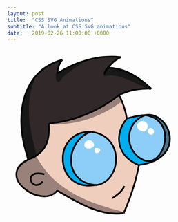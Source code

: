 ```yaml
---
layout: post
title:  "CSS SVG Animations"
subtitle: "A look at CSS SVG animations"
date:   2019-02-26 11:00:00 +0000
---
```


<svg id="maboi-drawself" style="justify-self: center;" xmlns="http://www.w3.org/2000/svg" width="400" height="400">
	<path id="hair" class="shade"
	style="fill:#312929;fill-opacity:1;fill-rule:nonzero;stroke:none;stroke-width:4"
	d="M 49.002,255.376 C 44.861363,240.56032 42.726096,221.26752 39.96492,204.64867 33.569815,156.11234 34.53359,101.68969 66.273855,61.458738 77.379429,46.163821 94.193466,36.181281 112.35388,31.794302 c 4.10201,-0.682841 16.44015,-9.196305 10.37051,-0.208306 -4.33798,7.099864 -13.6935,34.169106 1.47761,20.591004 29.16454,-16.991298 61.45366,-29.523756 94.86517,-34.580937 13.57196,-0.812716 27.01177,1.747359 40.49383,2.900937 -8.25404,7.940706 -19.61107,13.359695 -25.92,22.72 38.0844,2.037556 72.17,23.177287 99.06212,48.939375 -6.85106,2.375814 -27.50231,-0.526068 -39.33625,3.16375 -17.32356,1.423837 -32.60892,10.383805 -46.28687,20.536875 -43.35668,30.73622 -94.29898,52.04884 -147.464,56.85 -6.661519,6.47001 -0.112366,27.96215 -5.256875,39.6668 -4.24141,22.26047 -23.144186,39.27185 -45.038125,43.6422 z"
	/>
	<path id="face" class="shade"
	style="fill:#efcebd;fill-opacity:1;fill-rule:nonzero;stroke:none;stroke-width:4"
	d="M 255.4,380.175 C 205.61418,378.39211 161.70408,352.22357 118.80975,329.68125 106.15381,324.13756 94.065321,344.16903 78.531547,340.45906 52.015012,340.03571 29.776678,316.70668 23.296371,292.14375 17.856575,273.21983 36.628843,260.35512 52.521,256.016 c 21.818632,-5.97249 41.416169,-23.43182 43.671484,-46.91352 3.292985,-15.19856 -6.56396,-41.39531 18.701646,-37.84398 37.54324,-5.74581 74.23201,-17.62722 106.47553,-37.98784 13.13589,-3.37221 30.04659,-28.98432 40.22076,-18.98366 5.07695,16.63334 20.3755,36.27496 11.3002,53.19344 -13.7542,18.3016 -23.23592,43.98202 -11.91312,65.79906 8.62032,17.49344 26.09654,28.75866 43.3825,36.8165 -8.00524,36.00398 -16.64594,72.30451 -31.80625,106.05625 -2.56307,6.59635 -11.83844,2.78543 -17.15375,4.02275 z m -1.28,-40 c 6.87656,-3.80189 19.38046,-19.27694 16.285,-21.26 -1.34943,12.9642 -26.34536,21.39606 -24.7,27.56 3.2373,-1.42346 5.49578,-4.37708 8.415,-6.3 z m -24.64,-34.56 c 30.43458,-24.38664 31.47486,-77.28873 -0.53375,-100.824 -23.77385,-21.23615 -60.60451,-14.53757 -83.62625,4.185 -19.83319,20.23263 -24.70309,54.38306 -10.02119,78.955 12.35248,25.0954 43.76697,33.37911 69.62969,28.77563 9.34801,-0.57952 17.61636,-5.01531 24.5515,-11.09163 z m -148.479,4.48 c 2.227747,-7.20227 -18.740834,13.69844 -23.48,-0.52 -17.171508,-22.97847 16.973403,-20.69895 28.145,-19.675 -13.86326,-5.56872 -45.87032,-4.51846 -31.065,17.595 5.737956,11.14121 17.872603,8.60518 26.4,2.6 z"
	/>
	<path id="rightEyeLeftFill" class="shade"
	style="fill:#00adef;fill-opacity:1;fill-rule:nonzero;stroke:none;stroke-width:4"
	d="m 324.84,264.976 c -16.38839,6.3829 -32.86852,-0.3136 -45.37445,-11.40078 -25.27378,-18.87186 -29.51628,-60.80327 -8.11805,-83.95203 10.42636,-11.11047 26.43123,-12.86892 40.6925,-15.04719 -11.60322,9.1473 -24.40134,19.32227 -28.53062,34.53356 -8.90241,26.51634 4.30469,61.16623 33.04554,68.38332 5.45359,1.68671 22.90341,3.58349 8.28508,7.48312 z"
	/>
	<path id="leftEyeLeftFill" class="shade"
	style="fill:#00adef;fill-opacity:1;fill-rule:nonzero;stroke:none;stroke-width:4"
	d="m 175.081,315.856 c -30.47073,-5.78363 -53.21739,-38.29544 -46.10938,-68.88313 1.83034,-21.24734 13.69355,-45.09311 37.00972,-48.24807 6.33065,-1.63343 12.64435,-3.33499 19.01966,-4.7888 -15.8413,9.98879 -28.45556,26.44469 -35.13969,43.90617 -9.85835,29.28995 7.64945,63.27929 36.29031,74.01071 15.11045,6.47177 -7.86793,4.43827 -11.07062,4.00312 z"
	/>
	<path id="rightEyeRightFill" class="shade"
	style="fill:#4c7287;fill-opacity:1;fill-rule:nonzero;stroke:none;stroke-width:4"
	d="m 353.32,247.696 c 20.69876,-24.01073 16.01899,-62.20314 -5.44,-84.16 -9.91216,-1.64986 -16.29898,-11.1305 -1.6,-7.04 23.74442,12.99025 41.81642,44.02961 28.54703,70.40148 -5.15136,12.63525 -13.11149,25.75207 -27.16548,29.23621 -5.38952,2.95993 5.52411,-7.28188 5.65845,-8.43769 z"
	/>
	<path id="leftEyeFill" class="shade"
	style="fill:#8ccef7;fill-opacity:1;fill-rule:nonzero;stroke:none;stroke-width:4"
	d="m 200.041,314.896 c -42.46211,-3.82902 -67.18093,-59.07024 -43.125,-93.84 11.64293,-18.21879 34.76459,-34.32047 56.76883,-23.88461 18.83143,6.89707 33.23115,23.57078 36.44367,43.53117 8.21601,30.4185 -10.22973,69.47686 -43.0475,74.51844 l -3.43,6.3e-4 z"
	/>
	<path id="rightEyeFill" class="shade"
	style="fill:#8ccef7;fill-opacity:1;fill-rule:nonzero;stroke:none;stroke-width:4"
	d="m 324.84,259.536 c -28.12357,-4.85494 -48.64871,-35.29858 -41.37813,-63.19023 4.40851,-19.56774 20.60949,-41.5661 42.37313,-41.09977 26.71271,4.89712 44.72392,32.1904 41.01777,58.62276 -2.05931,18.39389 -11.45918,40.06186 -30.60964,45.58599 -3.77715,0.49952 -7.61827,0.49618 -11.40313,0.0813 z"
	/>
	<path id="leftEyeSmallTint" class="shade"
	style="fill:#ffffff;fill-opacity:1;fill-rule:nonzero;stroke:#ffffff;stroke-width:0.31999999;stroke-linecap:butt;stroke-linejoin:miter;stroke-miterlimit:4;stroke-dasharray:none;stroke-opacity:1"
	d="m 202.92,231.056 c -4.05314,24.23374 28.83188,-0.96837 2.155,-1.325 z"
	/>
	<path id="leftEyeBigTint" class="shade"
	style="fill:#ffffff;fill-opacity:1;fill-rule:nonzero;stroke:#ffffff;stroke-width:0.31999999;stroke-linecap:butt;stroke-linejoin:miter;stroke-miterlimit:4;stroke-dasharray:none;stroke-opacity:1"
	d="m 181.481,215.696 c -13.62336,23.23239 34.20992,17.4479 14.93,-1.675 -4.7198,-3.42966 -10.9359,-2.38684 -14.93,1.675 z"
	/>
	<path id="rightEyeSmallTint" class="shade"
	style="fill:#ffffff;fill-opacity:1;fill-rule:nonzero;stroke:#ffffff;stroke-width:0.63999999;stroke-linecap:butt;stroke-linejoin:round;stroke-miterlimit:4;stroke-dasharray:none;stroke-opacity:1"
	d="m 332.2,183.697 c -18.08538,6.98785 7.09016,26.07096 8,6.72 -1.00515,-3.20344 -4.2826,-7.29425 -8,-6.72 z"
	/>
	<path id="rightEyeBigTint" class="shade"
	style="fill:#ffffff;fill-opacity:1;fill-rule:nonzero;stroke:#ffffff;stroke-width:0.63999999;stroke-linecap:butt;stroke-linejoin:round;stroke-miterlimit:4;stroke-dasharray:none;stroke-opacity:1"
	d="m 308.52,168.977 c -23.16535,13.48053 16.22355,36.19796 16.84,10.08 -0.55392,-8.7522 -8.80383,-13.74638 -16.84,-10.08 z"
	/>
	<path id="jawShade" class="shade"
	style="fill:#9a8179;fill-opacity:1;fill-rule:nonzero;stroke:#9a8179;stroke-width:3.83999991;stroke-linecap:butt;stroke-linejoin:miter;stroke-miterlimit:4;stroke-dasharray:none;stroke-opacity:1"
	d="m 66.282,251.216 c -15.335601,4.76402 -33.864289,9.2884 -41.679968,24.89909 -5.630066,12.96044 1.357882,27.41901 8.668633,38.21253 10.412691,13.62351 25.841947,25.66249 43.568179,26.32365 13.918188,-0.0162 27.042376,-5.74363 39.055236,-12.28785 38.90017,22.65515 79.19694,46.85331 124.90796,51.60811 8.94433,0.89592 17.97474,0.9776 26.9281,0.15697 -10.80002,-5.52231 -23.5025,-6.24815 -34.83529,-10.63905 C 180.11467,354.54434 127.64144,330.07073 91.357665,287.67554 81.815433,276.40559 73.548011,264.05902 66.282,251.216 Z"
	/>
	<path id="backheadShade" class="shade"
	style="fill:#171717;fill-opacity:1;fill-rule:nonzero;stroke:#181818;stroke-width:3.83999991;stroke-linecap:butt;stroke-linejoin:miter;stroke-miterlimit:4;stroke-dasharray:none;stroke-opacity:1"
	d="M 66.602,247.696 C 52.86568,196.53976 39.49361,141.80794 55.339838,89.465764 56.328552,83.465126 66.873595,59.107602 59.14075,75.457859 40.733199,108.14043 32.74117,146.07316 36.302,183.42158 c 1.652806,24.26835 6.008205,48.26766 11.42,71.95442 6.565374,-1.56175 14.10751,-2.3256 18.88,-7.68 z"
	/>
	<path id="backHairShade" class="shade"
	style="fill:#181818;fill-opacity:1;fill-rule:nonzero;stroke:#181818;stroke-width:4.15999985;stroke-linecap:butt;stroke-linejoin:round;stroke-miterlimit:4;stroke-dasharray:none;stroke-opacity:1"
	d="m 114.601,58.897 c 0.1567,5.96685 -1.64254,12.704661 4.48,16.32 13.93454,-19.529615 35.4829,-31.039227 54.72,-44.48 -14.4055,5.049599 -28.90882,9.885815 -41.74741,18.353305 -5.81753,3.268898 -11.63506,6.537797 -17.45259,9.806695 z"
	/>
	<path id="frontHairShade" class="shade"
	style="fill:#181818;fill-opacity:1;fill-rule:nonzero;stroke:#181818;stroke-width:3.83999991;stroke-linecap:butt;stroke-linejoin:miter;stroke-miterlimit:4;stroke-dasharray:none;stroke-opacity:1"
	d="m 225.64,61.137 c 39.09517,-6.126087 72.62355,18.123963 106.88,32.32 -25.82848,-27.354253 -61.06978,-50.535279 -100.16,-48 -4.42206,3.958809 -6.50128,9.86066 -6.72,15.68 z"
	/>
	<path id="foreheadShade" class="shade"
	style="fill:#9a8179;fill-opacity:1;fill-rule:nonzero;stroke:#9a8179;stroke-width:3.83999991;stroke-linecap:butt;stroke-linejoin:miter;stroke-miterlimit:4;stroke-dasharray:none;stroke-opacity:1"
	d="m 96.361,173.137 c 60.27617,3.32632 120.76577,-16.23383 168.639,-52.8 -3.07308,-8.8671 -5.96541,-17.69153 -13.99469,-5.41523 -43.38529,35.78347 -99.0328,54.17798 -154.64431,58.21523 z"
	/>
	<path id="lines1" class="line"
	style="fill:none;stroke:#000000;stroke-width:3.83999991;"
	d="m 193.64,192.337 c 79.20475,7.78078 72.67773,114.43784 12.95405,123.33482 C 127.83871,309.95607 133.57164,213.79055 193.64,192.337 Z"
	/>
	<path id="lines2" class="line"
	style="fill:none;stroke:#000000;stroke-width:3.83999991;"
	d="M 207.081,315.221 C 108.96484,334.08677 101.64531,190.69606 193.641,192.336"
	/>
	<path id="lines3" class="line"
	style="fill:none;stroke:#000000;stroke-width:3.83999991;"
	d="m 320.04,153.616 c 78.17725,11.74101 42.79063,123.12265 -3.40512,104.49962 C 268.57093,235.80103 272.85535,169.95439 320.04,153.616 Z"
	/>
	<path id="lines4" class="line"
	style="fill:none;stroke:#000000;stroke-width:3.83999991;"
	d="m 304.68,269.136 c 113.71622,-13.62889 73.00191,-125.21531 15.36,-115.52 -19.64316,1.13381 -31.95772,4.91189 -42.56,8"
	/>
	<path id="lines5" class="line"
	style="fill:none;stroke:#000000;stroke-width:3.83999991;"
	d="M 305.96,269.776 C 253.85079,248.76171 246.28365,199.93508 277.48,161.616"
	/>
	<path id="lines6" class="line"
	style="fill:none;stroke:#000000;stroke-width:3.83999991;"
	d="m 305.32,269.456 c -6.85062,38.10239 -19.40798,74.98511 -34.88,110.4"
	/>
	<path id="lines7" class="line"
	style="fill:none;stroke:#000000;stroke-width:3.83999991;"
	d="M 115.89408,328.36342 C 161.4933,354.93893 216.5748,388.87558 269.48,380.496 c 2.13399,-0.17552 -2.11427,0.33904 0,0"
	/>
	<path id="lines8" class="line"
	style="fill:none;stroke:#000000;stroke-width:3.83999991;"
	d="m 49.32,256.336 c -80.116072,39.6821 32.144579,116.2418 66.57408,72.02742"
	/>
	<path id="lines9" class="line"
	style="fill:none;stroke:#000000;stroke-width:3.83999991;"
	d="M 49.32,256.336 C 15.949108,166.75216 27.447525,53.315743 127.72,25.618"
	/>
	<path id="lines10" class="line"
	style="fill:none;stroke:#000000;stroke-width:3.83999991;"
	d="m 127.721,25.618 c -7.88338,8.403855 -10.68987,20.185097 -11.52,31.36"
	/>
	<path id="lines11" class="line"
	style="fill:none;stroke:#000000;stroke-width:3.83999991;"
	d="M 116.201,56.978 C 159.65372,29.525504 212.04875,13.654188 263.719,19.537"
	/>
	<path id="lines12" class="line"
	style="fill:none;stroke:#000000;stroke-width:3.83999991;"
	d="m 263.719,19.537 c -11.97359,5.249406 -21.96258,14.210197 -30.08,24.32"
	/>
	<path id="lines13" class="line"
	style="fill:none;stroke:#000000;stroke-width:3.83999991;"
	d="m 233.64,43.858 c -3.90473,4.389221 -8.03837,9.474567 -8,15.68"
	/>
	<path id="lines14" class="line"
	style="fill:none;stroke:#000000;stroke-width:3.83999991;"
	d="m 233.639,43.857 c 38.57084,1.082347 72.86725,22.973268 100.16,48.64"
	/>
	<path id="lines15" class="line"
	style="fill:none;stroke:#000000;stroke-width:3.83999991;"
	d="m 333.799,92.497 c -25.28601,-0.93692 -51.05768,3.255847 -73.92,14.4"
	/>
	<path id="lines16" class="line"
	style="fill:none;stroke:#000000;stroke-width:3.83999991;"
	d="m 96.361,173.137 c 59.65671,-4.58454 116.70526,-29.49885 163.52,-66.24"
	/>
	<path id="lines17" class="line"
	style="fill:none;stroke:#000000;stroke-width:3.83999991;"
	d="m 49.32,256.336 c 43.44477,-16.54532 49.33323,-46.12996 47.04,-83.2"
	/>
	<path id="lines18" class="line"
	style="fill:none;stroke:#000000;stroke-width:3.83999991;"
	d="m 277.48,161.616 c -3.31232,-18.70495 -9.16037,-37.22261 -17.92,-54.079"
	/>
	<path id="lines19" class="line"
	style="fill:none;stroke:#000000;stroke-width:3.83999991;"
	d="m 86.122,290.576 c -53.064488,-13.54691 -29.237119,45.62389 -3.84,16.96"
	/>
	<path id="lines20" class="line"
	style="fill:none;stroke:#000000;stroke-width:3.83999991;"
	d="m 243.561,345.936 c 11.44571,-6.73588 22.5173,-15.47232 28.159,-27.84"
	/>
</svg>